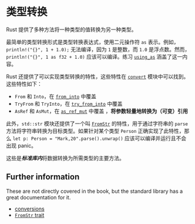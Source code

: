 # 类型转换

Rust 提供了多种方法将一种类型的值转换为另一种类型。

最简单的类型转换形式是类型转换表达式，使用二元操作符 `as` 表示。例如，`println!("{}", 1 + 1.0);` 无法编译，因为 `1` 是整数，而 `1.0` 是浮点数。然而，`println!("{}", 1 as f32 + 1.0)` 应该可以编译。练习 [`using_as`](using_as.rs) 涵盖了这一内容。

Rust 还提供了可以实现类型转换的特性，这些特性在 [`convert`](https://doc.rust-lang.org/std/convert/index.html) 模块中可以找到。这些特性如下：

- `From` 和 `Into`，在 [`from_into`](from_into.rs) 中覆盖
- `TryFrom` 和 `TryInto`，在 [`try_from_into`](try_from_into.rs) 中覆盖
- `AsRef` 和 `AsMut`，在 [`as_ref_mut`](as_ref_mut.rs) 中覆盖  ，**将参数轻量地转换为（可变）引用**

此外，`std::str` 模块还提供了一个叫 [`FromStr`](https://doc.rust-lang.org/std/str/trait.FromStr.html) 的特性，用于通过字符串的 `parse` 方法将字符串转换为目标类型。如果针对某个类型 `Person` 正确实现了此特性，那么 `let p: Person = "Mark,20".parse().unwrap()` 应该可以编译并运行且不会出现 panic。

这些是***标准库内***将数据转换为所需类型的主要方法。

## Further information

These are not directly covered in the book, but the standard library has a great documentation for it.

- [conversions](https://doc.rust-lang.org/std/convert/index.html)
- [`FromStr` trait](https://doc.rust-lang.org/std/str/trait.FromStr.html)
